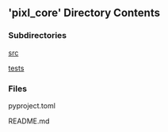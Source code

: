 ## 'pixl_core' Directory Contents

### Subdirectories

[src](./src/README.md)

[tests](./tests/README.md)

### Files

pyproject.toml

README.md

